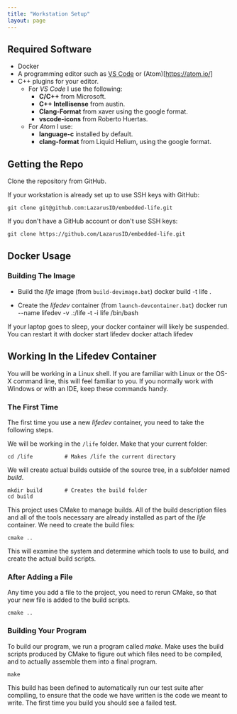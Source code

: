 ```yaml
---
title: "Workstation Setup"
layout: page
---
```


## Required Software

- Docker
- A programming editor such as [VS Code](https://code.visualstudio.com/) or (Atom)[https://atom.io/]
- C++ plugins for your editor.
  - For *VS Code* I use the following:
    - **C/C++** from Microsoft.
    - **C++ Intellisense** from austin.
    - **Clang-Format** from xaver using the google format.
    - **vscode-icons** from Roberto Huertas.
  - For *Atom* I use:
    - **language-c** installed by default.
    - **clang-format** from Liquid Helium, using the google format.

## Getting the Repo

Clone the repository from GitHub.

If your workstation is already set up to use SSH keys with GitHub:

    git clone git@github.com:LazarusID/embedded-life.git

If you don't have a GitHub account or don't use SSH keys:

    git clone https://github.com/LazarusID/embedded-life.git

## Docker Usage

### Building The Image

- Build the *life* image (from `build-devimage.bat`)
    docker build -t life .

- Create the *lifedev* container (from `launch-devcontainer.bat`)
    docker run --name lifedev -v .:/life -t -i life /bin/bash

If your laptop goes to sleep, your docker container will likely be suspended.  You can restart it with
    docker start lifedev
    docker attach lifedev

## Working In the Lifedev Container

You will be working in a Linux shell.  If you are familiar with Linux or the OS-X command line, this will feel familiar to you.  If you normally work with Windows or with an IDE, keep these commands handy.

### The First Time

The first time you use a new *lifedev* container, you need to take the following steps.

We will be working in the `/life` folder.  Make that your current folder:

    cd /life          # Makes /life the current directory

We will create actual builds outside of the source tree, in a subfolder named *build*.

    mkdir build       # Creates the build folder
    cd build

This project uses CMake to manage builds.  All of the build description files and all of the tools necessary are already installed as part of the *life* container.  We need to create the build files:

    cmake ..

This will examine the system and determine which tools to use to build, and create the actual build scripts.

### After Adding a File

Any time you add a file to the project, you need to rerun CMake, so that your new file is added to the build scripts.

    cmake ..

### Building Your Program

To build our program, we run a program called *make.*  Make uses the build scripts produced by CMake to figure out which files need to be compiled, and to actually assemble them into a final program.

    make

This build has been defined to automatically run our test suite after compiling, to ensure that the code we have written is the code we meant to write.  The first time you build you should see a failed test.
